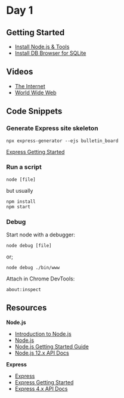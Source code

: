 # Day 1

## Getting Started

- [Install Node.js & Tools](https://nodejs.dev/)
- [Install DB Browser for SQLite](https://sqlitebrowser.org/dl/)

## Videos

- [The Internet](https://youtu.be/AEaKrq3SpW8)
- [World Wide Web](https://youtu.be/guvsH5OFizE)

## Code Snippets

### Generate Express site skeleton

```
npx express-generator --ejs bulletin_board
```
[Express Getting Started](https://expressjs.com/en/starter/generator.html)

### Run a script

```
node [file]
```

but usually

```
npm install
npm start
```

### Debug

Start node with a debugger:

```
node debug [file]
```

or;

```
node debug ./bin/www
```

Attach in Chrome DevTools:

```
about:inspect
```

## Resources

**Node.js**
  - [Introduction to Node.js](https://nodejs.dev/)
  - [Node.js](https://nodejs.org/en/)
  - [Node.js Getting Started Guide](https://nodejs.org/en/docs/guides/getting-started-guide/)
  - [Node.js 12.x API Docs](https://nodejs.org/dist/latest-v12.x/docs/api/)


**Express**
  - [Express](https://expressjs.com/)
  - [Express Getting Started](https://expressjs.com/en/starter/installing.html)
  - [Express 4.x API Docs](https://expressjs.com/en/4x/api.html)
